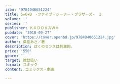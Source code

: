 ```yaml
---
isbn: '9784040651224'
title: 5★G★B　-ファイブ・ジーナー・ブラザーズ-　１
volume: ''
series: ''
publisher: ＫＡＤＯＫＡＷＡ
pubdate: '2018-09-27'
cover: 'https://cover.openbd.jp/9784040651224.jpg'
author: 桑佳あさ／著
description: ぼくのセンスは刺激的。
price: '550'
genre: ''
target: 雑誌扱い
format: コミック
content: コミックス・劇画

---
```

